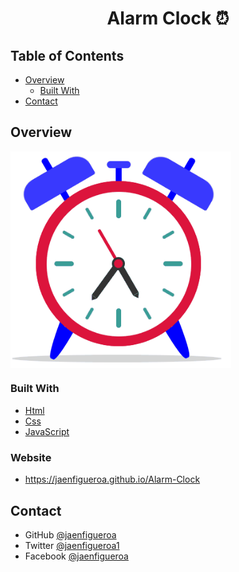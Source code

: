 <!-- Actualice el valor en {}  -->

<h1 align="center">Alarm Clock ⏰</h1>

<!-- <div align="center">
   Animacion realizada con <a href="http://devchallenges.io" target="_blank"></a>
</div>

<div align="center">
  <h3>
    <a href="https://{your-demo-link.your-domain}">
      Html
    </a>
    <span> | </span>
    <a href="https://{your-url-to-the-solution}">
      Css
    </a>
    <span> | </span>
    <a href="https://devchallenges.io/challenges/wBunSb7FPrIepJZAg0sY">
      Javascript
    </a>
  </h3>
</div> -->

<!-- TABLA DE CONTENIDO -->

## Table of Contents

- [Overview](#overview)
  - [Built With](#built-with)
  <!-- - [Features](#features) -->
- [Contact](#contact)

<!-- VISIÓN GENERAL -->

## Overview

<!-- ### Vista previa en Mobile -->

<div >
  <img src="./assets/alarm-clock.gif" align="center" style="width: 70%" />
</div>

<!-- ### Vista previa en Tablet

<div >
  <img src="./assets/capturas/tablet.gif" align="center" style="width: 60%" />
</div>

### Vista previa en Desktop

<div >
  <img src="./assets/capturas/desktop.gif" align="center" style="width: 90%" />
</div> -->

<!-- Presente sus proyectos tomando una captura de pantalla o un gif. Intente contarles a los visitantes una historia sobre su proyecto respondiendo:

- ¿Dónde puedo ver tu demo?
- ¿Cuál fue tu experiencia?
- ¿Qué has aprendido/mejorado?
- ¿Tu sabiduría? :) -->

<!-- CONSTRUIDO CON -->

### Built With

<!-- Esta sección debe enumerar los principales lenguajes que utilizó para construir su proyecto -->

- [Html](https://developer.mozilla.org/es/docs/Web/HTML)
- [Css](https://developer.mozilla.org/es/docs/Web/CSS)
- [JavaScript](https://developer.mozilla.org/es/docs/Web/JavaScript)

<!-- CARACTERISTICAS -->

<!-- ## Features -->

<!-- Enumere las características de su aplicación. No compartas el archivo figma aquí :) -->

<!-- Esta aplicación/sitio se creó como envío a un desafío [DevChallenges](https://devchallenges.io/challenges). El [desafío](https://devchallenges.io/challenges/wBunSb7FPrIepJZAg0sY) fue crear una aplicación para completar las historias de usuario dadas. -->

<!-- DEMO -->

### Website

- https://jaenfigueroa.github.io/Alarm-Clock

<!-- CONTACTO -->

## Contact

<!-- - Website [tu-sitio-web.com](https://{your-web-site-link}) -->

- GitHub [@jaenfigueroa](https://github.com/jaenfigueroa)
- Twitter [@jaenfigueroa1](https://twitter.com/jaenfigueroa1)
- Facebook [@jaenfigueroa](https://facebook.com/jaenfigueroa)
